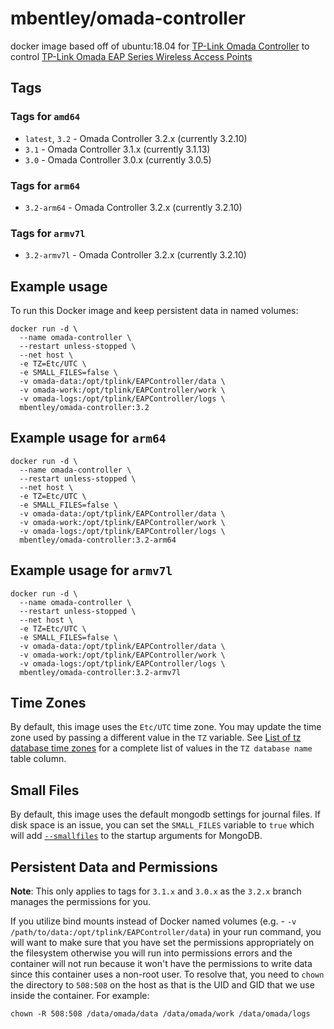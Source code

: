 # mbentley/omada-controller

docker image based off of ubuntu:18.04 for [TP-Link Omada Controller](https://www.tp-link.com/en/products/details/EAP-Controller.html) to control [TP-Link Omada EAP Series Wireless Access Points](https://www.tp-link.com/en/omada/)

## Tags

### Tags for `amd64`

* `latest`, `3.2` - Omada Controller 3.2.x (currently 3.2.10)
* `3.1` - Omada Controller 3.1.x (currently 3.1.13)
* `3.0` - Omada Controller 3.0.x (currently 3.0.5)

### Tags for `arm64`

* `3.2-arm64` - Omada Controller 3.2.x (currently 3.2.10)

### Tags for `armv7l`

* `3.2-armv7l` - Omada Controller 3.2.x (currently 3.2.10)

## Example usage

To run this Docker image and keep persistent data in named volumes:

```
docker run -d \
  --name omada-controller \
  --restart unless-stopped \
  --net host \
  -e TZ=Etc/UTC \
  -e SMALL_FILES=false \
  -v omada-data:/opt/tplink/EAPController/data \
  -v omada-work:/opt/tplink/EAPController/work \
  -v omada-logs:/opt/tplink/EAPController/logs \
  mbentley/omada-controller:3.2
```

## Example usage for `arm64`

```
docker run -d \
  --name omada-controller \
  --restart unless-stopped \
  --net host \
  -e TZ=Etc/UTC \
  -e SMALL_FILES=false \
  -v omada-data:/opt/tplink/EAPController/data \
  -v omada-work:/opt/tplink/EAPController/work \
  -v omada-logs:/opt/tplink/EAPController/logs \
  mbentley/omada-controller:3.2-arm64
```

## Example usage for `armv7l`

```
docker run -d \
  --name omada-controller \
  --restart unless-stopped \
  --net host \
  -e TZ=Etc/UTC \
  -e SMALL_FILES=false \
  -v omada-data:/opt/tplink/EAPController/data \
  -v omada-work:/opt/tplink/EAPController/work \
  -v omada-logs:/opt/tplink/EAPController/logs \
  mbentley/omada-controller:3.2-armv7l
```

## Time Zones

By default, this image uses the `Etc/UTC` time zone.  You may update the time zone used by passing a different value in the `TZ` variable.  See [List of tz database time zones](https://en.wikipedia.org/wiki/List_of_tz_database_time_zones#List) for a complete list of values in the `TZ database name` table column.

## Small Files

By default, this image uses the default mongodb settings for journal files.  If disk space is an issue, you can set the `SMALL_FILES` variable to `true` which will add [`--smallfiles`](https://docs.mongodb.com/v2.2/administration/journaling/#journaling-internals) to the startup arguments for MongoDB.

## Persistent Data and Permissions

**Note**: This only applies to tags for `3.1.x` and `3.0.x` as the `3.2.x` branch manages the permissions for you.

If you utilize bind mounts instead of Docker named volumes (e.g. - `-v /path/to/data:/opt/tplink/EAPController/data`) in your run command, you will want to make sure that you have set the permissions appropriately on the filesystem otherwise you will run into permissions errors and the container will not run because it won't have the permissions to write data since this container uses a non-root user.  To resolve that, you need to `chown` the directory to `508:508` on the host as that is the UID and GID that we use inside the container.  For example:

```
chown -R 508:508 /data/omada/data /data/omada/work /data/omada/logs
```

